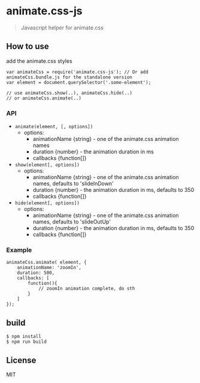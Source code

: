 # animate.css-js

> Javascript helper for animate.css

## How to use

add the animate.css styles

```
var animateCss = require('animate.css-js'); // Or add animateCss.bundle.js for the standalone version
var element = document.querySelector('.some-element');

// use animateCss.show(..), animateCss.hide(..) 
// or animateCss.animate(..)
```

### API

- `animate(element, [, options])`
    - options:
        - animationName {string} - one of the animate.css animation names
        - duration {number} - the animation duration in ms
        - callbacks {function[]}
- `show(element[, options])`
     - options:
        - animationName {string} - one of the animate.css animation names, defaults to 'slideInDown'
        - duration {number} - the animation duration in ms, defaults to 350
        - callbacks {function[]}
- `hide(element[, options])`
    - options:
        - animationName {string} - one of the animate.css animation names, defaults to 'slideOutUp'
        - duration {number} - the animation duration in ms, defaults to 350
        - callbacks {function[]}

### Example

```
animateCss.animate( element, {
    animationName: 'zoomIn',
    duration: 500,
    callbacks: [
        function(){
            // zoomIn animation complete, do sth
        }
    ]
});
```

## build

```
$ npm install
$ npm run build
```

## License

MIT
